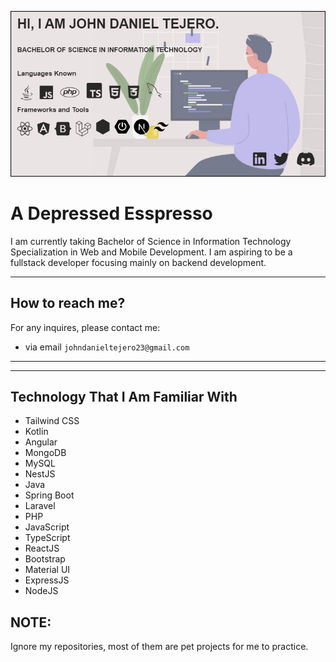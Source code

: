 ![hero banner](/hero%20altermate.PNG)

# A Depressed Esspresso


I am currently taking Bachelor of Science in Information Technology Specialization in Web and Mobile Development. I am aspiring to be a fullstack developer focusing mainly on backend development.

<hr>

## How to reach me?
For any inquires, please contact me: 
- via email `johndanieltejero23@gmail.com`
<hr>    

<hr>

## Technology That I Am Familiar With
- Tailwind CSS
- Kotlin
- Angular
- MongoDB
- MySQL
- NestJS
- Java
- Spring Boot
- Laravel
- PHP
- JavaScript
- TypeScript
- ReactJS
- Bootstrap
- Material UI
- ExpressJS
- NodeJS

## NOTE:
Ignore my repositories, most of them are pet projects for me to practice. 
